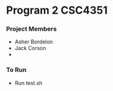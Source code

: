 # Program 2 CSC4351

### Project Members
- Asher Bordelon
- Jack Corson
- 

### To Run
- Run test.sh
